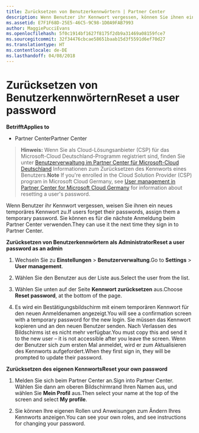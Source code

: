 ```yaml
---
title: Zurücksetzen von Benutzerkennwörtern | Partner Center
description: Wenn Benutzer ihr Kennwort vergessen, können Sie ihnen ein neues temporäres Kennwort zuweisen. Sie können es für die nächste Anmeldung beim Partner Center verwenden.
ms.assetid: E7F1F68D-25E5-46C5-9C98-1D0A9FAB7993
author: MaggiePucciEvans
ms.openlocfilehash: 5f0c1914bf1627f8175f2db9a31469a08159fce7
ms.sourcegitcommit: 32f34476cbcae58651baab15d3f5591d6ef70d27
ms.translationtype: HT
ms.contentlocale: de-DE
ms.lasthandoff: 04/08/2018
---
```

# <a name="reset-a-user-password"></a><span data-ttu-id="ced37-104">Zurücksetzen von Benutzerkennwörtern</span><span class="sxs-lookup"><span data-stu-id="ced37-104">Reset a user password</span></span>

**<span data-ttu-id="ced37-105">Betrifft</span><span class="sxs-lookup"><span data-stu-id="ced37-105">Applies to</span></span>**

-  <span data-ttu-id="ced37-106">Partner Center</span><span class="sxs-lookup"><span data-stu-id="ced37-106">Partner Center</span></span>
   
><span data-ttu-id="ced37-107">**Hinweis:** Wenn Sie als Cloud-Lösungsanbieter (CSP) für das Microsoft-Cloud Deutschland-Programm registriert sind, finden Sie unter [Benutzerverwaltung im Partner Center für Microsoft-Cloud Deutschland](user-management-in-partner-center-for-microsoft-cloud-germany.md) Informationen zum Zurücksetzen des Kennworts eines Benutzers.</span><span class="sxs-lookup"><span data-stu-id="ced37-107">**Note** If you're enrolled in the Cloud Solution Provider (CSP) program in Microsoft Cloud Germany, see [User management in Partner Center for Microsoft Cloud Germany](user-management-in-partner-center-for-microsoft-cloud-germany.md) for information about resetting a user's password.</span></span>

<span data-ttu-id="ced37-108">Wenn Benutzer ihr Kennwort vergessen, weisen Sie ihnen ein neues temporäres Kennwort zu.</span><span class="sxs-lookup"><span data-stu-id="ced37-108">If users forget their passwords, assign them a temporary password.</span></span> <span data-ttu-id="ced37-109">Sie können es für die nächste Anmeldung beim Partner Center verwenden.</span><span class="sxs-lookup"><span data-stu-id="ced37-109">They can use it the next time they sign in to Partner Center.</span></span>

**<span data-ttu-id="ced37-110">Zurücksetzen von Benutzerkennwörtern als Administrator</span><span class="sxs-lookup"><span data-stu-id="ced37-110">Reset a user password as an admin</span></span>**

1.  <span data-ttu-id="ced37-111">Wechseln Sie zu **Einstellungen** &gt; **Benutzerverwaltung**.</span><span class="sxs-lookup"><span data-stu-id="ced37-111">Go to **Settings** &gt; **User management**.</span></span>
2.  <span data-ttu-id="ced37-112">Wählen Sie den Benutzer aus der Liste aus.</span><span class="sxs-lookup"><span data-stu-id="ced37-112">Select the user from the list.</span></span>

3.  <span data-ttu-id="ced37-113">Wählen Sie unten auf der Seite **Kennwort zurücksetzen** aus.</span><span class="sxs-lookup"><span data-stu-id="ced37-113">Choose **Reset password**, at the bottom of the page.</span></span>

4.  <span data-ttu-id="ced37-114">Es wird ein Bestätigungsbildschirm mit einem temporären Kennwort für den neuen Anmeldenamen angezeigt.</span><span class="sxs-lookup"><span data-stu-id="ced37-114">You will see a confirmation screen with a temporary password for the new login.</span></span> <span data-ttu-id="ced37-115">Sie müssen das Kennwort kopieren und an den neuen Benutzer senden. Nach Verlassen des Bildschirms ist es nicht mehr verfügbar.</span><span class="sxs-lookup"><span data-stu-id="ced37-115">You must copy this and send it to the new user – it is not accessible after you leave the screen.</span></span> <span data-ttu-id="ced37-116">Wenn der Benutzer sich zum ersten Mal anmeldet, wird er zum Aktualisieren des Kennworts aufgefordert.</span><span class="sxs-lookup"><span data-stu-id="ced37-116">When they first sign in, they will be prompted to update their password.</span></span>

**<span data-ttu-id="ced37-117">Zurücksetzen des eigenen Kennworts</span><span class="sxs-lookup"><span data-stu-id="ced37-117">Reset your own password</span></span>**

1.  <span data-ttu-id="ced37-118">Melden Sie sich beim Partner Center an.</span><span class="sxs-lookup"><span data-stu-id="ced37-118">Sign into Partner Center.</span></span> <span data-ttu-id="ced37-119">Wählen Sie dann am oberen Bildschirmrand Ihren Namen aus, und wählen Sie **Mein Profil** aus.</span><span class="sxs-lookup"><span data-stu-id="ced37-119">Then select your name at the top of the screen and select **My profile**.</span></span>

2.  <span data-ttu-id="ced37-120">Sie können Ihre eigenen Rollen und Anweisungen zum Ändern Ihres Kennworts anzeigen.</span><span class="sxs-lookup"><span data-stu-id="ced37-120">You can see your own roles, and see instructions for changing your password.</span></span>

 

 



